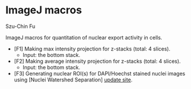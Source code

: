 ImageJ macros
====================
Szu-Chin Fu

ImageJ macros for quantitation of nuclear export activity in cells.
* [F1] Making max intensity projection for z-stacks (total: 4 slices). 
  * Input: the bottom stack.
* [F2] Making average intensity projection for z-stacks (total: 4 slices). 
  * Input: the bottom stack.
* [F3] Generating nuclear ROI(s) for DAPI/Hoechst stained nuclei images using [Nuclei Watershed Separation] [update site](http://sites.imagej.net/Quantixed/). 

